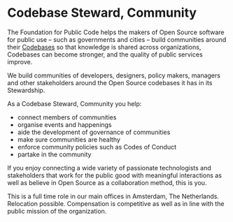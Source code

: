 # Codebase Steward, Community

The Foundation for Public Code helps the makers of Open Source software for public use – such as governments and cities – build communities around their [Codebases](../glossary/codebase.md) so that knowledge is shared across organizations, Codebases can become stronger, and the quality of public services improve.

We build communities of developers, designers, policy makers, managers and other stakeholders around the Open Source codebases it has in its Stewardship.

As a Codebase Steward, Community you help:

* connect members of communities
* organise events and happenings
* aide the development of governance of communities
* make sure communities are healthy
* enforce community policies such as Codes of Conduct
* partake in the community

If you enjoy connecting a wide variety of passionate technologists and stakeholders that work for the public good with meaningful interactions as well as believe in Open Source as a collaboration method, this is you.

This is a full time role in our main offices in Amsterdam, The Netherlands. Relocation possible. Compensation is competitive as well as in line with the public mission of the organization.
